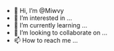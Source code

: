 - 👋 Hi, I’m @Miwvy
- 👀 I’m interested in ...
- 🌱 I’m currently learning ...
- 💞️ I’m looking to collaborate on ...
- 📫 How to reach me ...

<!---
Miwvy/Miwvy is a ✨ special ✨ repository because its `README.md` (this file) appears on your GitHub profile.
You can click the Preview link to take a look at your changes.
--->
